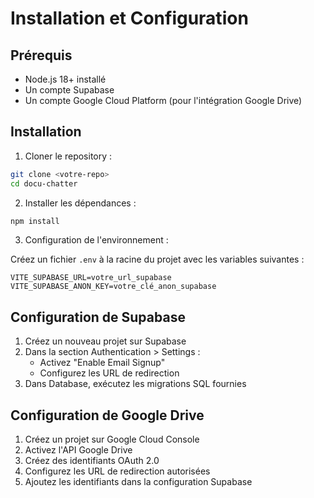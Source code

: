 
# Installation et Configuration

## Prérequis

- Node.js 18+ installé
- Un compte Supabase
- Un compte Google Cloud Platform (pour l'intégration Google Drive)

## Installation

1. Cloner le repository :
```bash
git clone <votre-repo>
cd docu-chatter
```

2. Installer les dépendances :
```bash
npm install
```

3. Configuration de l'environnement :

Créez un fichier `.env` à la racine du projet avec les variables suivantes :
```env
VITE_SUPABASE_URL=votre_url_supabase
VITE_SUPABASE_ANON_KEY=votre_clé_anon_supabase
```

## Configuration de Supabase

1. Créez un nouveau projet sur Supabase
2. Dans la section Authentication > Settings :
   - Activez "Enable Email Signup"
   - Configurez les URL de redirection
3. Dans Database, exécutez les migrations SQL fournies

## Configuration de Google Drive

1. Créez un projet sur Google Cloud Console
2. Activez l'API Google Drive
3. Créez des identifiants OAuth 2.0
4. Configurez les URL de redirection autorisées
5. Ajoutez les identifiants dans la configuration Supabase
